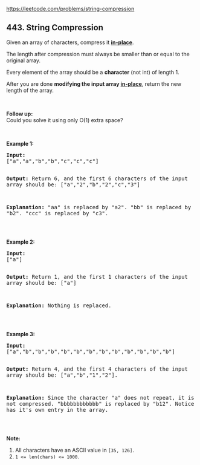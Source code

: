 https://leetcode.com/problems/string-compression

## 443. String Compression

<div><p>Given an array of characters, compress it <a href="https://en.wikipedia.org/wiki/In-place_algorithm" target="_blank"><b>in-place</b></a>.</p>
<p>The length after compression must always be smaller than or equal to the original array.</p>
<p>Every element of the array should be a <b>character</b> (not int) of length 1.</p>
<p>After you are done <b>modifying the input array <a href="https://en.wikipedia.org/wiki/In-place_algorithm" target="_blank">in-place</a></b>, return the new length of the array.</p>
 

<p><b>Follow up:</b><br/>
Could you solve it using only O(1) extra space?</p>
 

<p><b>Example 1:</b></p>
<pre><b>Input:</b>
["a","a","b","b","c","c","c"]

<b>Output:</b>
Return 6, and the first 6 characters of the input array should be: ["a","2","b","2","c","3"]

<b>Explanation:</b>
"aa" is replaced by "a2". "bb" is replaced by "b2". "ccc" is replaced by "c3".
</pre>
<p> </p>
<p><b>Example 2:</b></p>
<pre><b>Input:</b>
["a"]

<b>Output:</b>
Return 1, and the first 1 characters of the input array should be: ["a"]

<b>Explanation:</b>
Nothing is replaced.
</pre>
<p> </p>
<p><b>Example 3:</b></p>
<pre><b>Input:</b>
["a","b","b","b","b","b","b","b","b","b","b","b","b"]

<b>Output:</b>
Return 4, and the first 4 characters of the input array should be: ["a","b","1","2"].

<b>Explanation:</b>
Since the character "a" does not repeat, it is not compressed. "bbbbbbbbbbbb" is replaced by "b12".
Notice each digit has it's own entry in the array.
</pre>
<p> </p>
<p><b>Note:</b></p>
<ol>
<li>All characters have an ASCII value in <code>[35, 126]</code>.</li>
<li><code>1 &lt;= len(chars) &lt;= 1000</code>.</li>
</ol>
</div>
